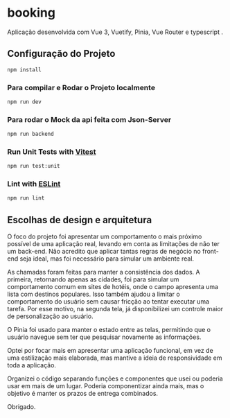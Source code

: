 # booking

Aplicação desenvolvida com Vue 3, Vuetify, Pinia, Vue Router e typescript .

## Configuração do Projeto

```sh
npm install
```

### Para compilar e Rodar o Projeto localmente

```sh
npm run dev
```

### Para rodar o Mock da api feita com Json-Server

```sh
npm run backend
```

### Run Unit Tests with [Vitest](https://vitest.dev/)

```sh
npm run test:unit
```

### Lint with [ESLint](https://eslint.org/)

```sh
npm run lint
```

## Escolhas de design e arquitetura

O foco do projeto foi apresentar um comportamento o mais próximo possível de uma aplicação real, levando em conta as limitações de não ter um back-end. Não acredito que aplicar tantas regras de negócio no front-end seja ideal, mas foi necessário para simular um ambiente real.

As chamadas foram feitas para manter a consistência dos dados. A primeira, retornando apenas as cidades, foi para simular um comportamento comum em sites de hotéis, onde o campo apresenta uma lista com destinos populares. Isso também ajudou a limitar o comportamento do usuário sem causar fricção ao tentar executar uma tarefa. Por esse motivo, na segunda tela, já disponibilizei um controle maior de personalização ao usuário.

O Pinia foi usado para manter o estado entre as telas, permitindo que o usuário navegue sem ter que pesquisar novamente as informações.

Optei por focar mais em apresentar uma aplicação funcional, em vez de uma estilização mais elaborada, mas mantive a ideia de responsividade em toda a aplicação.

Organizei o código separando funções e componentes que usei ou poderia usar em mais de um lugar. Poderia componentizar ainda mais, mas o objetivo é manter os prazos de entrega combinados.

Obrigado.
